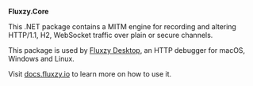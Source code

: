 **Fluxzy.Core**

This .NET package contains a MITM engine for recording and altering HTTP/1.1, H2, WebSocket traffic over plain or secure channels.

This package is used by [Fluxzy Desktop](https://www.fluxzy.io/), an HTTP debugger for macOS, Windows and Linux.

Visit [docs.fluxzy.io](https://docs.fluxzy.io) to learn more on how to use it. 
